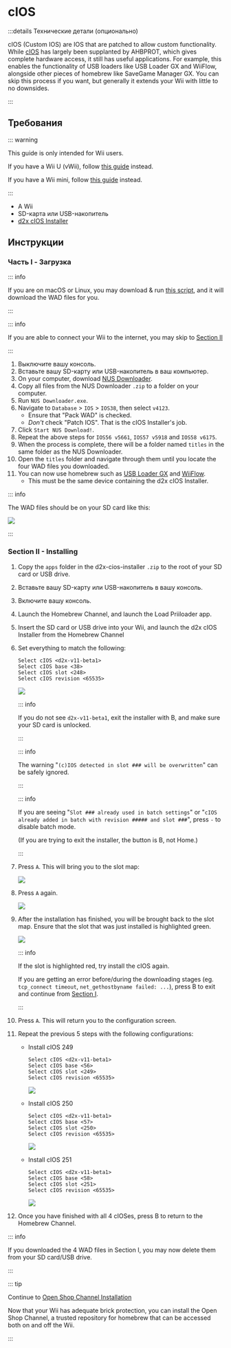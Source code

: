 # cIOS

:::details Технические детали (опционально)

cIOS (Custom IOS) are IOS that are patched to allow custom functionality. While [cIOS](https://wiibrew.org/wiki/Custom_IOS) has largely been supplanted by AHBPROT, which gives complete hardware access, it still has useful applications. For example, this enables the functionality of USB loaders like USB Loader GX and WiiFlow, alongside other pieces of homebrew like SaveGame Manager GX. You can skip this process if you want, but generally it extends your Wii with little to no downsides.

:::

## Требования

::: warning

This guide is only intended for Wii users.

If you have a Wii U (vWii), follow [this guide](cios-vwii) instead.

If you have a Wii mini, follow [this guide](cios-mini) instead.

:::

- A Wii
- SD-карта или USB-накопитель
- [d2x cIOS Installer](/assets/files/d2x-cios-installer.zip)

## Инструкции

### Часть I - Загрузка

::: info

If you are on macOS or Linux, you may download & run [this script](/assets/files/d2x_offline_ios.zip), and it will download the WAD files for you.

:::

::: info

If you are able to connect your Wii to the internet, you may skip to [Section II](cios#section-ii---installing)

:::

1. Выключите вашу консоль.
2. Вставьте вашу SD-карту или USB-накопитель в ваш компьютер.
3. On your computer, download [NUS Downloader](https://github.com/WiiDatabase/nusdownloader/releases/latest/download/NUSD-Mod-NUS-Fix.zip).
4. Copy all files from the NUS Downloader `.zip` to a folder on your computer.
5. Run `NUS Downloader.exe`.
6. Navigate to `Database` > `IOS` > `IOS38`, then select `v4123`.
   - Ensure that "Pack WAD" is checked.
   - _Don't_ check "Patch IOS". That is the cIOS Installer's job.
7. Click `Start NUS Download!`.
8. Repeat the above steps for `IOS56 v5661`, `IOS57 v5918` and `IOS58 v6175`.
9. When the process is complete, there will be a folder named `titles` in the same folder as the NUS Downloader.
10. Open the `titles` folder and navigate through them until you locate the four WAD files you downloaded.
11. You can now use homebrew such as <a href="usbloadergx">USB Loader GX</a> and <a href="wiiflow">WiiFlow</a>.
    - This must be the same device containing the d2x cIOS Installer.

::: info

The WAD files should be on your SD card like this:

![](/images/cios/d2x_offline_ios.png)

:::

### Section II - Installing

1. Copy the `apps` folder in the d2x-cios-installer `.zip` to the root of your SD card or USB drive.

2. Вставьте вашу SD-карту или USB-накопитель в вашу консоль.

3. Включите вашу консоль.

4. Launch the Homebrew Channel, and launch the Load Priiloader app.

5. Insert the SD card or USB drive into your Wii, and launch the d2x cIOS Installer from the Homebrew Channel

6. Set everything to match the following:

   ```
   Select cIOS <d2x-v11-beta1>
   Select cIOS base <38>
   Select cIOS slot <248>
   Select cIOS revision <65535>
   ```

   ![](/images/cios/d2x_v11_248.png)

   ::: info

   If you do not see `d2x-v11-beta1`, exit the installer with B, and make sure your SD card is unlocked.

   :::

   ::: info

   The warning "`(c)IOS detected in slot ### will be overwritten`" can be safely ignored.

   :::

   ::: info

   If you are seeing "`Slot ### already used in batch settings`" or "`cIOS already added in batch with revision ##### and slot ###`", press `-` to disable batch mode.

   (If you are trying to exit the installer, the button is B, not Home.)

   :::

7. Press `A`. This will bring you to the slot map:

   ![](/images/cios/d2x_summary.png)

8. Press `A` again.

   ![](/images/cios/d2x_installation.png)

9. After the installation has finished, you will be brought back to the slot map. Ensure that the slot that was just installed is highlighted green.

   ![](/images/cios/d2x_log.png)

   ::: info

   If the slot is highlighted red, try install the cIOS again.

   If you are getting an error before/during the downloading stages (eg. `tcp_connect timeout`, `net_gethostbyname failed: ...`), press B to exit and continue from [Section I](#section-i---downloading).

   :::

10. Press `A`. This will return you to the configuration screen.

11. Repeat the previous 5 steps with the following configurations:

    - Install cIOS 249

      ```
      Select cIOS <d2x-v11-beta1>
      Select cIOS base <56>
      Select cIOS slot <249>
      Select cIOS revision <65535>
      ```

      ![](/images/cios/d2x_v11_249.png)

    - Install cIOS 250

      ```
      Select cIOS <d2x-v11-beta1>
      Select cIOS base <57>
      Select cIOS slot <250>
      Select cIOS revision <65535>
      ```

      ![](/images/cios/d2x_v11_250.png)

    - Install cIOS 251

      ```
      Select cIOS <d2x-v11-beta1>
      Select cIOS base <58>
      Select cIOS slot <251>
      Select cIOS revision <65535>
      ```

      ![](/images/cios/d2x_v11_251.png)

12. Once you have finished with all 4 cIOSes, press B to return to the Homebrew Channel.

::: info

If you downloaded the 4 WAD files in Section I, you may now delete them from your SD card/USB drive.

:::

::: tip

Continue to [Open Shop Channel Installation](osc)

Now that your Wii has adequate brick protection, you can install the Open Shop Channel, a trusted repository for homebrew that can be accessed both on and off the Wii.

:::
